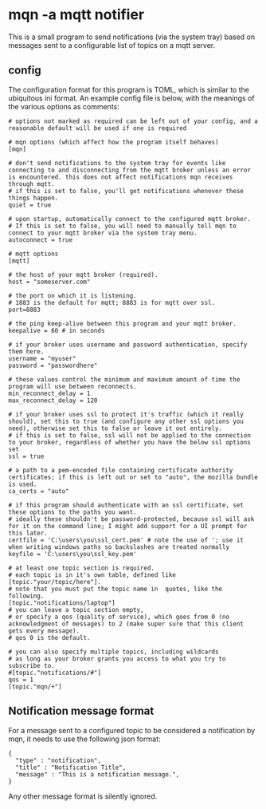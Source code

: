 # mqn -a mqtt notifier

This is a small program to send notifications (via the system tray) based on messages sent to a configurable list of topics on a mqtt server.

## config
The configuration format for this program is TOML, which is similar to the ubiquitous ini format. An example config file is below, with the meanings of the various options as comments:

```
# options not marked as required can be left out of your config, and a reasonable default will be used if one is required

# mqn options (which affect how the program itself behaves)
[mqn]

# don't send notifications to the system tray for events like connecting to and disconnecting from the mqtt broker unless an error is encountered. this does not affect notifications mqn receives through mqtt.
# if this is set to false, you'll get notifications whenever these things happen.
quiet = true

# upon startup, automatically connect to the configured mqtt broker.
# If this is set to false, you will need to manually tell mqn to connect to your mqtt broker via the system tray menu.
autoconnect = true

# mqtt options
[mqtt]

# the host of your mqtt broker (required).
host = "someserver.com"

# the port on which it is listening.
# 1883 is the default for mqtt; 8883 is for mqtt over ssl.
port=8883

# the ping keep-alive between this program and your mqtt broker.
keepalive = 60 # in seconds

# if your broker uses username and password authentication, specify them here.
username = "myuser"
password = "passwordhere"

# these values control the minimum and maximum amount of time the program will use between reconnects.
min_reconnect_delay = 1
max_reconnect_delay = 120

# if your broker uses ssl to protect it's traffic (which it really should), set this to true (and configure any other ssl options you need), otherwise set this to false or leave it out entirely.
# if this is set to false, ssl will not be applied to the connection to your broker, regardless of whether you have the below ssl options set
ssl = true

# a path to a pem-encoded file containing certificate authority certificates; if this is left out or set to "auto", the mozilla bundle is used.
ca_certs = "auto"

# if this program should authenticate with an ssl certificate, set these options to the paths you want.
# ideally these shouldn't be password-protected, because ssl will ask for it on the command line; I might add support for a UI prompt for this later.
certfile = 'C:\users\you\ssl_cert.pem' # note the use of '; use it when writing windows paths so backslashes are treated normally
keyfile = 'C:\users\you\ssl_key.pem'

# at least one topic section is required.
# each topic is in it's own table, defined like [topic."your/topic/here"].
# note that you must put the topic name in  quotes, like the following.
[topic."notifications/laptop"]
# you can leave a topic section empty,
# or specify a qos (quality of service), which goes from 0 (no acknowledgment of messages) to 2 (make super sure that this client gets every message).
# qos 0 is the default.

# you can also specify multiple topics, including wildcards
# as long as your broker grants you access to what you try to subscribe to.
#[topic."notifications/#"]
qos = 1
[topic."mqn/+"]

```

## Notification message format
For a message sent to a configured topic to be considered a notification by mqn, it needs to use the following json format:

```
{
  "type" : "notification",
  "title" : "Notification Title",
  "message" : "This is a notification message.",
}
```

Any other message format is silently ignored.